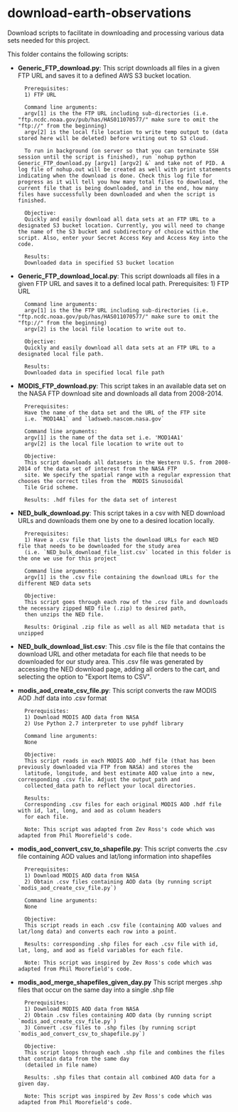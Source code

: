 # download-earth-observations
Download scripts to facilitate in downloading and processing various data sets needed for this project.

This folder contains the following scripts:

* **Generic_FTP_download.py**: This script downloads all files in a given FTP URL and saves it to a defined AWS S3 bucket location.

        Prerequisites:
        1) FTP URL
        
        Command line arguments:
        argv[1] is the the FTP URL including sub-directories (i.e. "ftp.ncdc.noaa.gov/pub/has/HAS011070577/" make sure to omit the "ftp://" from the beginning)
        argv[2] is the local file location to write temp output to (data stored here will be deleted) before writing out to S3 cloud.
        
        To run in background (on server so that you can terminate SSH session until the script is finished), run `nohup python Generic_FTP_download.py [argv1] [argv2] &` and take not of PID. A log file of nohup.out will be created as well with print statements indicating when the download is done. Check this log file for progress as it will tell you how many total files to download, the current file that is being downloaded, and in the end, how many files have successfully been downloaded and when the script is finished.

        Objective:
        Quickly and easily download all data sets at an FTP URL to a designated S3 bucket location. Currently, you will need to change the name of the S3 bucket and subdirectory of choice within the script. Also, enter your Secret Access Key and Access Key into the code.
        
        Results:
        Downloaded data in specified S3 bucket location
        
* **Generic_FTP_download_local.py**: This script downloads all files in a given FTP URL and saves it to a defined local path.
        Prerequisites:
        1) FTP URL
        
        Command line arguments:
        argv[1] is the the FTP URL including sub-directories (i.e. "ftp.ncdc.noaa.gov/pub/has/HAS011070577/" make sure to omit the "ftp://" from the beginning)
        argv[2] is the local file location to write out to.

        Objective:
        Quickly and easily download all data sets at an FTP URL to a designated local file path.
        
        Results:
        Downloaded data in specified local file path
* **MODIS_FTP_download.py**: This script takes in an available data set on the NASA FTP download site and downloads all data from 2008-2014.

        Prerequisites:
        Have the name of the data set and the URL of the FTP site
        i.e. `MOD14A1` and `ladsweb.nascom.nasa.gov`
        
        Command line arguments:
        argv[1] is the name of the data set i.e. 'MOD14A1'
        argv[2] is the local file location to write out to
        
        Objective:
        This script downloads all datasets in the Western U.S. from 2008-2014 of the data set of interest from the NASA FTP 
        site. We specify the spatial range with a regular expression that chooses the correct tiles from the  MODIS Sinusoidal 
        Tile Grid scheme.
        
        Results: .hdf files for the data set of interest

* **NED_bulk_download.py**: This script takes in a csv with NED download URLs and downloads them one by one to a desired location locally.
        
        Prerequisites:
        1) Have a .csv file that lists the download URLs for each NED file that needs to be downloaded for the study area
        (i.e. `NED_bulk_download_file_list.csv` located in this folder is the one we use for this project
        
        Command line arguments:
        argv[1] is the .csv file containing the download URLs for the different NED data sets
        
        Objective:
        This script goes through each row of the .csv file and downloads the necessary zipped NED file (.zip) to desired path,
        then unzips the NED file.
        
        Results: Original .zip file as well as all NED metadata that is unzipped

* **NED_bulk_download_list.csv**: This .csv file is the file that contains the download URL and other metadata for each file that needs to be downloaded for our study area. This .csv file was generated by accessing the NED download page, adding all orders to the cart, and selecting the option to "Export Items to CSV". 
* **modis_aod_create_csv_file.py**: This script converts the raw MODIS AOD .hdf data into .csv format

        Prerequisites:
        1) Download MODIS AOD data from NASA
        2) Use Python 2.7 interpreter to use pyhdf library
        
        Command line arguments:
        None
        
        Objective:
        This script reads in each MODIS AOD .hdf file (that has been previously downloaded via FTP from NASA) and stores the
        latitude, longitude, and best estimate AOD value into a new, corresponding .csv file. Adjust the output_path and
        collected_data path to reflect your local directories.
        
        Results:
        Corresponding .csv files for each original MODIS AOD .hdf file with id, lat, long, and aod as column headers
        for each file.
        
        Note: This script was adapted from Zev Ross's code which was adapted from Phil Moorefield's code.

* **modis_aod_convert_csv_to_shapefile.py**: This script converts the .csv file containing AOD values and lat/long information into shapefiles

        Prerequisites:
        1) Download MODIS AOD data from NASA
        2) Obtain .csv files containing AOD data (by running script `modis_aod_create_csv_file.py`)
        
        Command line arguments:
        None
        
        Objective:
        This script reads in each .csv file (containing AOD values and lat/long data) and converts each row into a point.
        
        Results: corresponding .shp files for each .csv file with id, lat, long, and aod as field variables for each file.
        
        Note: This script was inspired by Zev Ross's code which was adapted from Phil Moorefield's code.

* **modis_aod_merge_shapefiles_given_day.py** This script merges .shp files that occur on the same day into a single .shp file

        Prerequisites:
        1) Download MODIS AOD data from NASA
        2) Obtain .csv files containing AOD data (by running script `modis_aod_create_csv_file.py`)
        3) Convert .csv files to .shp files (by running script `modis_aod_convert_csv_to_shapefile.py`)
        
        Objective:
        This script loops through each .shp file and combines the files that contain data from the same day
        (detailed in file name)
        
        Results: .shp files that contain all combined AOD data for a given day.
        
        Note: This script was inspired by Zev Ross's code which was adapted from Phil Moorefield's code.